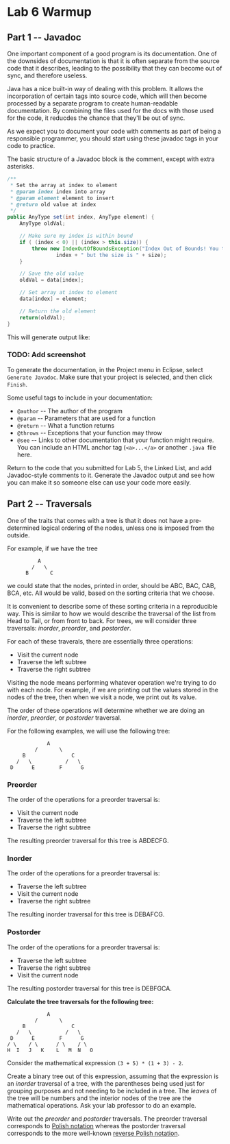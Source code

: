 # Lab 6 Warmup
## Part 1 -- Javadoc

One important component of a good program is its documentation.  One of the
downsides of documentation is that it is often separate from the source code
that it describes, leading to the possibility that they can become out of
sync, and therefore useless.

Java has a nice built-in way of dealing with this problem.  It allows the
incorporation of certain tags into source code, which will then become
processed by a separate program to create human-readable documentation.  By
combining the files used for the docs with those used for the code, it
reducdes the chance that they'll be out of sync.  

As we expect you to document your code with comments as part of being a
responsible programmer, you should start using these javadoc tags in your code
to practice.

The basic structure of a Javadoc block is the comment, except with extra
asterisks.

```java
/**
 * Set the array at index to element
 * @param index index into array
 * @param element element to insert
 * @return old value at index
 */
public AnyType set(int index, AnyType element) {
	AnyType oldVal;

	// Make sure my index is within bound
	if ( (index < 0) || (index > this.size)) {
		throw new IndexOutOfBoundsException("Index Out of Bounds! You tried to get " +
				index + " but the size is " + size);
	}

	// Save the old value
	oldVal = data[index];

	// Set array at index to element
	data[index] = element;

	// Return the old element
	return(oldVal);
}
```

This will generate output like:

### TODO: Add screenshot

To generate the documentation, in the Project menu in Eclipse, select
`Generate Javadoc`. Make sure that your project is selected, and then click
`Finish`.

Some useful tags to include in your documentation:
* `@author` -- The author of the program
* `@param` -- Parameters that are used for a function
* `@return` -- What a function returns
* `@throws` -- Exceptions that your function may throw
* `@see` -- Links to other documentation that your function might require.  You
  can include an HTML anchor tag (`<a>...</a>` or another `.java `file here.

Return to the code that you submitted for Lab 5, the Linked List, and add
Javadoc-style comments to it.  Generate the Javadoc output and see how you can
make it so someone else can use your code more easily.


## Part 2 -- Traversals

One of the traits that comes with a tree is that it does not have a
pre-determined logical ordering of the nodes, unless one is imposed from the
outside.  

For example, if we have the tree
```
          A 
        /   \
      B       C
```
we could state that the nodes, printed in order, should be ABC, BAC, CAB, BCA,
etc.  All would be valid, based on the sorting criteria that we choose.

It is convenient to describe some of these sorting criteria in a reproducible
way.  This is similar to how we would describe the traversal of the
list from Head to Tail, or from front to back.  For trees, we will consider
three traversals: *inorder*, *preorder*, and *postorder*.

For each of these traverals, there are essentially three operations:
* Visit the current node
* Traverse the left subtree
* Traverse the right subtree
  
Visiting the node means performing whatever operation we're trying to do with
each node. For example, if we are printing out the values stored in the nodes
of the tree, then when we visit a node, we print out its value.

The order of these operations will determine whether we are doing an
*inorder*, *preorder*, or *postorder* traversal.

For the following examples, we will use the following tree:

 ```
              A
          /       \
      B               C
    /   \           /   \
  D      E        F      G
```

### Preorder

The order of the operations for a preorder traversal is:
* Visit the current node
* Traverse the left subtree
* Traverse the right subtree

The resulting preorder traversal for this tree is ABDECFG.

### Inorder

The order of the operations for a preorder traversal is:
* Traverse the left subtree
* Visit the current node
* Traverse the right subtree

The resulting inorder traversal for this tree is DEBAFCG.


### Postorder

The order of the operations for a preorder traversal is:
* Traverse the left subtree
* Traverse the right subtree
* Visit the current node

The resulting postorder traversal for this tree is DEBFGCA.

**Calculate the tree traversals for the following tree:**

 ```
              A
          /       \
      B               C
    /   \           /   \
  D      E        F      G
 / \    / \      / \    / \ 
H  I   J   K    L   M  N   O
```

Consider the mathematical expression `(3 + 5) * (1 + 3) - 2`.

Create a binary tree out of this expression, assuming that the expression is
an *inorder* traversal of a tree, with the parentheses being used just for
grouping purposes and not needing to be included in a tree. The _leaves_ of
the tree will be numbers and the interior nodes of the tree are the
mathematical operations. Ask your lab professor to do an example.

Write out the *preorder* and *postorder* traversals. The preorder traversal
corresponds to [Polish
notation](https://en.wikipedia.org/wiki/Polish_notation) whereas the postorder
traversal corresponds to the more well-known [reverse Polish
notation](https://en.wikipedia.org/wiki/Reverse_Polish_notation).
